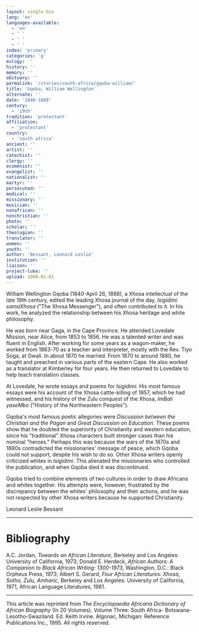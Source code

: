 ```yaml
---
layout: single-bio
lang: 'en'
languages-available:
  - 'en'
  - ' '
  - ' '
  - ' '
index: 'primary'
categories: 'g'
eulogy: ''
history: ''
memory: ''
obituary: ''
permalink: '/stories/south-africa/gqoba-william/'
title: 'Gqoba, William Wellington'
alternate: ''
date: '1840-1888'
century:
  - '19th'
tradition: 'protestant'
affiliation:
  - 'protestant'
country:
  - 'south africa'
ancient: ''
artist: ''
catechist: ''
clergy: ''
ecumenist: ''
evangelist: ''
nationalist: ''
martyr: ''
persecuted: ''
medical: ''
missionary: ''
musician: ''
nonafrican: ''
nonchristian: ''
photo: ''
scholar: ''
theologian: ''
translator: ''
women: ''
youth: ''
author: 'Bessant, Leonard Leslie'
institution: ''
liaison: ''
project-luke: ''
upload: 2000-01-01
---
```



William Wellington Gqoba (1840-April 26, 1888), a Xhosa intellectual of the late 19th century, edited the leading Xhosa journal of the day, *Isigidimi samaXhosa* ("The Xhosa Messenger"), and often contributed to it. In his work, he analyzed the relationship between his Xhosa heritage and white philosophy.

He was born near Gaga, in the Cape Province.  He attended Lovedale Mission, near Alice, from 1853 to 1856. He was a talented writer and was fluent in English. After working for some years as a wagon-maker, he worked from 1863-70 as a teacher and interpreter, mostly with the Rev. Tiyo Soga, at Gwali. In about 1870 he married. From 1870 to around 1880, he taught and preached in various parts of the eastern Cape. He also worked as a translator at Kimberley for four years. He then returned to Lovedale to help teach translation classes.

At Lovedale, he wrote essays and poems for *Isigidimi*. His most famous essays were his account of the Xhosa cattle-killing of 1857, which he had witnessed, and his history of the Zulu conquest of the Xhosa, *ImBali yaseMbo* ("History of the Northeastern Peoples").

Gqoba's most famous poetic allegories were *Discussion between the Christian and the Pagan* and *Great Discussion on Education*. These poems show that he doubted the superiority of Christianity and western education, since his "traditional" Xhosa characters built stronger cases than his nominal "heroes." Perhaps this was because the wars of the 1870s and 1880s contradicted the missionaries' message of peace, which Gqoba could not support, despite his wish to do so. Other Xhosa writers openly criticized whites in *Isigidimi*. This alienated the missionaries who controlled the publication, and when Gqoba died it was discontinued.

Gqoba tried to combine elements of two cultures in order to draw Africans and whites together. His attempts were, however, frustrated by the discrepancy between the whites' philosophy and their actions, and he was not respected by other Xhosa writers because he supported Christianity.

Leonard Leslie Bessant

---

# Bibliography

A.C. Jordan, *Towards an African Literature*, Berkeley and Los Angeles: University of California, 1973; Donald E. Herdeck, *African Authors: A Companion to Black African Writing: 1300-1973*, Washington, D.C.: Black Orpheus Press, 1973; Albert S. Gerard, *Four African Literatures: Xhosa, Sotho, Zulu, Amharic*, Berkeley and Los Angeles: University of California, 1971, African Language Literatures, 1981.

---

This article was reprinted from *The Encyclopaedia Africana Dictionary of African Biography* (In 20 Volumes). Volume Three: South Africa- Botswana-Lesotho-Swaziland. Ed. Keith Irvine. Algonac, Michigan: Reference Publications Inc., 1995.  All rights reserved.